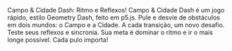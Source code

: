 Campo & Cidade Dash: Ritmo e Reflexos!
Campo & Cidade Dash é um jogo rápido, estilo Geometry Dash, feito em p5.js.
Pule e desvie de obstáculos em dois mundos: o Campo e a Cidade. A cada transição, um novo desafio.
Teste seus reflexos e sincronia. Sua meta é dominar o ritmo e ir o mais longe possível. Cada pulo importa!
